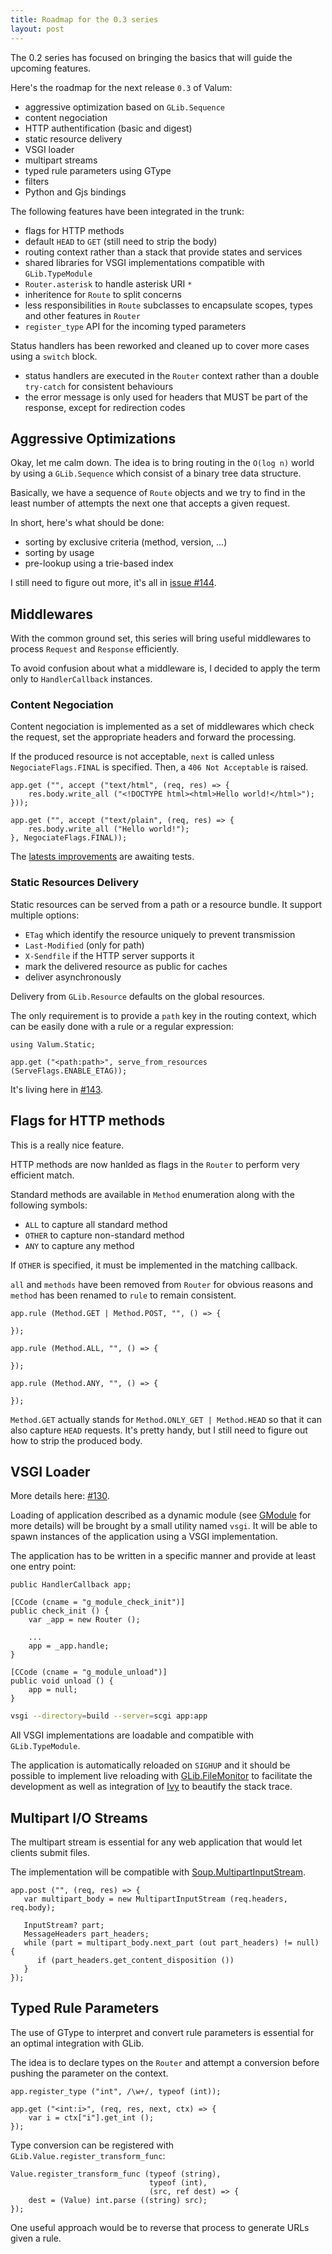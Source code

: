 ```yaml
---
title: Roadmap for the 0.3 series
layout: post
---
```


The 0.2 series has focused on bringing the basics that will guide the upcoming
features.

Here's the roadmap for the next release `0.3` of Valum:

 - aggressive optimization based on `GLib.Sequence`
 - content negociation
 - HTTP authentification (basic and digest)
 - static resource delivery
 - VSGI loader
 - multipart streams
 - typed rule parameters using GType
 - filters
 - Python and Gjs bindings

The following features have been integrated in the trunk:

 - flags for HTTP methods
 - default `HEAD` to `GET` (still need to strip the body)
 - routing context rather than a stack that provide states and services
 - shared libraries for VSGI implementations compatible with `GLib.TypeModule`
 - `Router.asterisk` to handle asterisk URI `*`
 - inheritence for `Route` to split concerns
 - less responsibilities in `Route` subclasses to encapsulate scopes, types and
   other features in `Router`
 - `register_type` API for the incoming typed parameters

Status handlers has been reworked and cleaned up to cover more cases using
a `switch` block.

 - status handlers are executed in the `Router` context rather than a double
   `try-catch` for consistent behaviours
 - the error message is only used for headers that MUST be part of the
   response, except for redirection codes

## Aggressive Optimizations

Okay, let me calm down. The idea is to bring routing in the `O(log n)` world by
using a `GLib.Sequence` which consist of a binary tree data structure.

Basically, we have a sequence of `Route` objects and we try to find in the
least number of attempts the next one that accepts a given request.

In short, here's what should be done:

 - sorting by exclusive criteria (method, version, ...)
 - sorting by usage
 - pre-lookup using a trie-based index

I still need to figure out more, it's all in [issue #144](https://github.com/valum-framework/valum/issues/144).

## Middlewares

With the common ground set, this series will bring useful middlewares to
process `Request` and `Response` efficiently.

To avoid confusion about what a middleware is, I decided to apply the term only
to `HandlerCallback` instances.

### Content Negociation

Content negociation is implemented as a set of middlewares which check the
request, set the appropriate headers and forward the processing.

If the produced resource is not acceptable, `next` is called unless
`NegociateFlags.FINAL` is specified. Then, a `406 Not Acceptable` is raised.

```vala
app.get ("", accept ("text/html", (req, res) => {
    res.body.write_all ("<!DOCTYPE html><html>Hello world!</html>");
}));

app.get ("", accept ("text/plain", (req, res) => {
    res.body.write_all ("Hello world!");
}, NegociateFlags.FINAL));
```

The [latests improvements](https://github.com/valum-framework/valum/pull/150)
are awaiting tests.

### Static Resources Delivery

Static resources can be served from a path or a resource bundle. It support
multiple options:

 - `ETag` which identify the resource uniquely to prevent transmission
 - `Last-Modified` (only for path)
 - `X-Sendfile` if the HTTP server supports it
 - mark the delivered resource as public for caches
 - deliver asynchronously

Delivery from `GLib.Resource` defaults on the global resources.

The only requirement is to provide a `path` key in the routing context, which
can be easily done with a rule or a regular expression:

```vala
using Valum.Static;

app.get ("<path:path>", serve_from_resources (ServeFlags.ENABLE_ETAG));
```

It's living here in [#143](https://github.com/valum-framework/valum/pull/143).

## Flags for HTTP methods

This is a really nice feature.

HTTP methods are now hanlded as flags in the `Router` to perform very efficient
match.

Standard methods are available in `Method` enumeration along with the following
symbols:

 - `ALL` to capture all standard method
 - `OTHER` to capture non-standard method
 - `ANY` to capture any method

If `OTHER` is specified, it must be implemented in the matching callback.

`all` and `methods` have been removed from `Router` for obvious reasons and
`method` has been renamed to `rule` to remain consistent.

```vala
app.rule (Method.GET | Method.POST, "", () => {

});

app.rule (Method.ALL, "", () => {

});

app.rule (Method.ANY, "", () => {

});
```

`Method.GET` actually stands for `Method.ONLY_GET | Method.HEAD` so that it can
also capture `HEAD` requests. It's pretty handy, but I still need to figure out
how to strip the produced body.

## VSGI Loader

More details here: [#130](https://github.com/valum-framework/valum/pull/130).

Loading of application described as a dynamic module (see
[GModule](https://developer.gnome.org/glib/stable/glib-Dynamic-Loading-of-Modules.html)
for more details) will be brought by a small utility named `vsgi`. It will be
able to spawn instances of the application using a VSGI implementation.

The application has to be written in a specific manner and provide at least one
entry point:

```vala
public HandlerCallback app;

[CCode (cname = "g_module_check_init")]
public check_init () {
    var _app = new Router ();

    ...
    app = _app.handle;
}

[CCode (cname = "g_module_unload")]
public void unload () {
    app = null;
}
```

```bash
vsgi --directory=build --server=scgi app:app
```

All VSGI implementations are loadable and compatible with `GLib.TypeModule`.

The application is automatically reloaded on `SIGHUP` and it should be possible
to implement live reloading with [GLib.FileMonitor](http://valadoc.org/#!api=gio-2.0/GLib.FileMonitor)
to facilitate the development as well as integration of [Ivy](https://github.com/I-hate-farms/ivy)
to beautify the stack trace.

## Multipart I/O Streams

The multipart stream is essential for any web application that would let
clients submit files.

The implementation will be compatible with [Soup.MultipartInputStream](http://valadoc.org/#!api=libsoup-2.4/Soup.MultipartInputStream).

```vala
app.post ("", (req, res) => {
   var multipart_body = new MultipartInputStream (req.headers, req.body);

   InputStream? part;
   MessageHeaders part_headers;
   while (part = multipart_body.next_part (out part_headers) != null) {
      if (part_headers.get_content_disposition ())
   }
});
```

## Typed Rule Parameters

The use of GType to interpret and convert rule parameters is essential for an
optimal integration with GLib.

The idea is to declare types on the `Router` and attempt a conversion before
pushing the parameter on the context.

```vala
app.register_type ("int", /\w+/, typeof (int));

app.get ("<int:i>", (req, res, next, ctx) => {
    var i = ctx["i"].get_int ();
});
```

Type conversion can be registered with `GLib.Value.register_transform_func`:

```vala
Value.register_transform_func (typeof (string),
                               typeof (int),
                               (src, ref dest) => {
    dest = (Value) int.parse ((string) src);
});
```

One useful approach would be to reverse that process to generate URLs given
a rule.
